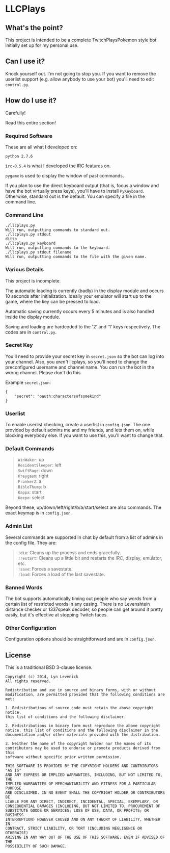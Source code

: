 LLCPlays
========

What's the point?
-----------------

This project is intended to be a complete TwitchPlaysPokemon style bot initially set up for my personal use.

Can I use it?
-------------

Knock yourself out. I'm not going to stop you. If you want to remove the userlist support (e.g. allow anybody to use your bot) you'll need to edit `control.py`.

How do I use it?
----------------

Carefully!

Read this entire section!

### Required Software

These are all what I developed on:

`python 2.7.6`

`irc-8.5.4` is what I developed the IRC features on.

`pygame` is used to display the window of past commands.

If you plan to use the direct keyboard output (that is, focus a window and have the bot virtually press keys), you'll have to install `PyKeyboard`. Otherwise, standard out is the default. You can specify a file in the command line.

### Command Line

    ./llcplays.py  
    Will run, outputting commands to standard out.  
    ./llcplays.py stdout  
    ditto  
    ./llcplays.py keyboard  
    Will run, outputting commands to the keyboard.  
    ./llcplays.py stdout filename  
    Will run, outputting commands to the file with the given name.

### Various Details

This project is incomplete.

The automatic loading is currently (badly) in the display module and occurs 10 seconds after initialization. Ideally your emulator will start up to the game, where the key can be pressed to load.

Automatic saving currently occurs every 5 minutes and is also handled inside the display module.

Saving and loading are hardcoded to the '2' and '1' keys respectively. The codes are in `control.py`.

### Secret Key

You'll need to provide your secret key in `secret.json` so the bot can log into your channel. Also, you *aren't* llcplays, so you'll need to change the preconfigured username and channel name. You *can* run the bot in the wrong channel. Please don't do this.

Example `secret.json`:

    {
		"secret": "oauth:charactersofsomekind"
    }

### Userlist

To enable userlist checking, create a userlist in `config.json`. The one provided by default admins me and my friends, and lets them on, while blocking everybody else. If you want to use this, you'll want to change that.

### Default Commands

>	`WinWaker`: up  
>	`ResidentSleeper`: left  
>	`SwiftRage`: down  
>	`Kreygasm`: right  
>	`FrankerZ`: a  
>	`BibleThump`: b  
>	`Kappa`: start  
>	`Keepo`: select

Beyond these, up/down/left/right/b/a/start/select are also commands. The exact keymap is in `config.json`.

### Admin List

Several commands are supported in chat by default from a list of admins in the config file. They are:

>	`!die`: Cleans up the process and ends gracefully.  
>	`!restart`: Cleans up a little bit and restarts the IRC, display, emulator, etc.  
>	`!save`: Forces a savestate.  
>	`!load`: Forces a load of the last savestate.

### Banned Words

The bot supports automatically timing out people who say words from a certain list of restricted words in any casing. There is no Levenshtein distance checker or 1337speak decoder, so people can get around it pretty easily, but it's effective at stopping Twitch faces.

### Other Configuration

Configuration options should be straightforward and are in `config.json`.

License
-------

This is a traditional BSD 3-clause license.

    Copyright (c) 2014, Lyn Levenick
    All rights reserved.
    
    Redistribution and use in source and binary forms, with or without
    modification, are permitted provided that the following conditions are met:
    
    1. Redistributions of source code must retain the above copyright notice,
    this list of conditions and the following disclaimer.
    
    2. Redistributions in binary form must reproduce the above copyright
    notice, this list of conditions and the following disclaimer in the
    documentation and/or other materials provided with the distribution.
    
    3. Neither the name of the copyright holder nor the names of its
    contributors may be used to endorse or promote products derived from this
    software without specific prior written permission.
    
    THIS SOFTWARE IS PROVIDED BY THE COPYRIGHT HOLDERS AND CONTRIBUTORS "AS IS"
    AND ANY EXPRESS OR IMPLIED WARRANTIES, INCLUDING, BUT NOT LIMITED TO, THE
    IMPLIED WARRANTIES OF MERCHANTABILITY AND FITNESS FOR A PARTICULAR PURPOSE
    ARE DISCLAIMED. IN NO EVENT SHALL THE COPYRIGHT HOLDER OR CONTRIBUTORS BE
    LIABLE FOR ANY DIRECT, INDIRECT, INCIDENTAL, SPECIAL, EXEMPLARY, OR
    CONSEQUENTIAL DAMAGES (INCLUDING, BUT NOT LIMITED TO, PROCUREMENT OF
	SUBSTITUTE GOODS OR SERVICES; LOSS OF USE, DATA, OR PROFITS; OR BUSINESS
	INTERRUPTION) HOWEVER CAUSED AND ON ANY THEORY OF LIABILITY, WHETHER IN
	CONTRACT, STRICT LIABILITY, OR TORT (INCLUDING NEGLIGENCE OR OTHERWISE)
	ARISING IN ANY WAY OUT OF THE USE OF THIS SOFTWARE, EVEN IF ADVISED OF THE
	POSSIBILITY OF SUCH DAMAGE.
